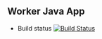 ## Worker Java App

   * Build status
   [![Build Status](http://35.195.98.213:8080/buildStatus/icon?job=instavote%2Fworker-build)](http://35.195.98.213:8080/job/instavote/job/worker-build/)
